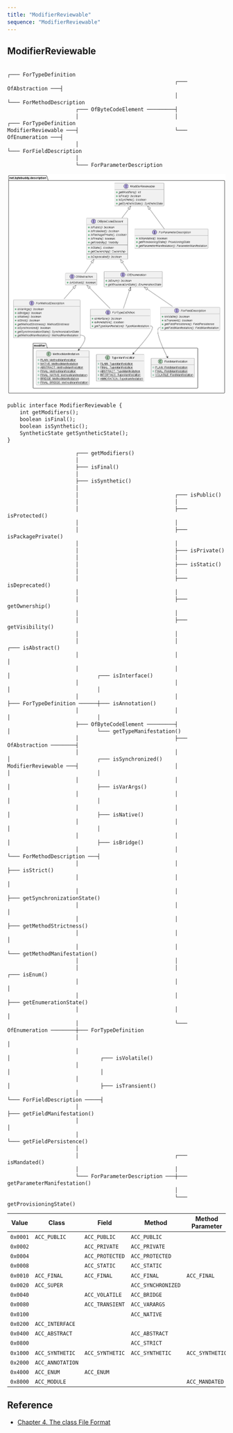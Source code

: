 ```yaml
---
title: "ModifierReviewable"
sequence: "ModifierReviewable"
---
```


## ModifierReviewable

```text
                                                                            ┌─── ForTypeDefinition
                                                      ┌─── OfAbstraction ───┤
                                                      │                     └─── ForMethodDescription
                      ┌─── OfByteCodeElement ─────────┤
                      │                               │                     ┌─── ForTypeDefinition
ModifierReviewable ───┤                               └─── OfEnumeration ───┤
                      │                                                     └─── ForFieldDescription
                      │
                      └─── ForParameterDescription
```

![](/assets/images/bytebuddy/description/modifier-reviewable-uml.png)

```text
public interface ModifierReviewable {
    int getModifiers();
    boolean isFinal();
    boolean isSynthetic();
    SyntheticState getSyntheticState();
}
```

```text
                      ┌─── getModifiers()
                      │
                      ├─── isFinal()
                      │
                      ├─── isSynthetic()
                      │
                      │                               ┌─── isPublic()
                      │                               │
                      │                               ├─── isProtected()
                      │                               │
                      │                               ├─── isPackagePrivate()
                      │                               │
                      │                               ├─── isPrivate()
                      │                               │
                      │                               ├─── isStatic()
                      │                               │
                      │                               ├─── isDeprecated()
                      │                               │
                      │                               ├─── getOwnership()
                      │                               │
                      │                               ├─── getVisibility()
                      │                               │
                      │                               │                          ┌─── isAbstract()
                      │                               │                          │
                      │                               │                          │                            ┌─── isInterface()
                      │                               │                          │                            │
                      │                               │                          ├─── ForTypeDefinition ──────┼─── isAnnotation()
                      │                               │                          │                            │
                      ├─── OfByteCodeElement ─────────┤                          │                            └─── getTypeManifestation()
                      │                               ├─── OfAbstraction ────────┤
                      │                               │                          │                            ┌─── isSynchronized()
ModifierReviewable ───┤                               │                          │                            │
                      │                               │                          │                            ├─── isVarArgs()
                      │                               │                          │                            │
                      │                               │                          │                            ├─── isNative()
                      │                               │                          │                            │
                      │                               │                          │                            ├─── isBridge()
                      │                               │                          └─── ForMethodDescription ───┤
                      │                               │                                                       ├─── isStrict()
                      │                               │                                                       │
                      │                               │                                                       ├─── getSynchronizationState()
                      │                               │                                                       │
                      │                               │                                                       ├─── getMethodStrictness()
                      │                               │                                                       │
                      │                               │                                                       └─── getMethodManifestation()
                      │                               │
                      │                               │                          ┌─── isEnum()
                      │                               │                          │
                      │                               │                          ├─── getEnumerationState()
                      │                               │                          │
                      │                               └─── OfEnumeration ────────┼─── ForTypeDefinition
                      │                                                          │
                      │                                                          │                             ┌─── isVolatile()
                      │                                                          │                             │
                      │                                                          │                             ├─── isTransient()
                      │                                                          └─── ForFieldDescription ─────┤
                      │                                                                                        ├─── getFieldManifestation()
                      │                                                                                        │
                      │                                                                                        └─── getFieldPersistence()
                      │
                      │                               ┌─── isMandated()
                      │                               │
                      └─── ForParameterDescription ───┼─── getParameterManifestation()
                                                      │
                                                      └─── getProvisioningState()
```

| Value    | Class            | Field           | Method             | Method Parameter |
|----------|------------------|-----------------|--------------------|------------------|
| `0x0001` | `ACC_PUBLIC`     | `ACC_PUBLIC`    | `ACC_PUBLIC`       |                  |
| `0x0002` |                  | `ACC_PRIVATE`   | `ACC_PRIVATE`      |                  |
| `0x0004` |                  | `ACC_PROTECTED` | `ACC_PROTECTED`    |                  |
| `0x0008` |                  | `ACC_STATIC`    | `ACC_STATIC`       |                  |
| `0x0010` | `ACC_FINAL`      | `ACC_FINAL`     | `ACC_FINAL`        | `ACC_FINAL`      |
| `0x0020` | `ACC_SUPER`      |                 | `ACC_SYNCHRONIZED` |                  |
| `0x0040` |                  | `ACC_VOLATILE`  | `ACC_BRIDGE`       |                  |
| `0x0080` |                  | `ACC_TRANSIENT` | `ACC_VARARGS`      |                  |
| `0x0100` |                  |                 | `ACC_NATIVE`       |                  |
| `0x0200` | `ACC_INTERFACE`  |                 |                    |                  |
| `0x0400` | `ACC_ABSTRACT`   |                 | `ACC_ABSTRACT`     |                  |
| `0x0800` |                  |                 | `ACC_STRICT`       |                  |
| `0x1000` | `ACC_SYNTHETIC`  | `ACC_SYNTHETIC` | `ACC_SYNTHETIC`    | `ACC_SYNTHETIC`  |
| `0x2000` | `ACC_ANNOTATION` |                 |                    |                  |
| `0x4000` | `ACC_ENUM`       | `ACC_ENUM`      |                    |                  |
| `0x8000` | `ACC_MODULE`     |                 |                    | `ACC_MANDATED`   |

## Reference

- [Chapter 4. The class File Format](https://docs.oracle.com/javase/specs/jvms/se17/html/jvms-4.html)

